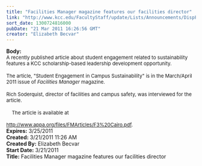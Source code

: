 ```yaml
---
title: "Facilities Manager magazine features our facilities director"
link: "http://www.kcc.edu/FacultyStaff/update/Lists/Announcements/DispForm.aspx?ID=171"
sort_date: 1300724816000
pubDate: "21 Mar 2011 16:26:56 GMT"
creator: "Elizabeth Becvar"
---
```


<div><b>Body:</b> <div class=ExternalClass025E9D43AF20472C969119E7EA300516>
<div><font size=2>A recently published article about student engagement related to sustainability features a KCC scholarship-based leadership development opportunity.</font></div>
<div><br><font size=2>The article, &quot;Student Engagement in Campus Sustainability&quot; is in the March/April 2011 issue of <em>Facilities Manager </em>magazine.</font></div>
<div><br><font size=2>Rich Soderquist, director of facilities and campus safety, was interviewed for the article.</font></div>
<div><br><font size=2>    The article is available at <br> <br></font><a href="http://www.appa.org/files/FMArticles/F3 Cairo.pdf"><font size=2>http://www.appa.org/files/FMArticles/F3%20Cairo.pdf</font></a><font size=2>. </font></div></div></div>
<div><b>Expires:</b> 3/25/2011</div>
<div><b>Created:</b> 3/21/2011 11:26 AM</div>
<div><b>Created By:</b> Elizabeth Becvar</div>
<div><b>Start Date:</b> 3/21/2011</div>
<div><b>Title:</b> Facilities Manager magazine features our facilities director</div>
